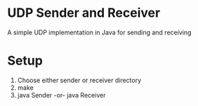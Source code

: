 # UDP Sender and Receiver
A simple UDP implementation in Java for sending and receiving

# Setup
1. Choose either sender or receiver directory
2. make
3. java Sender -or- java Receiver
